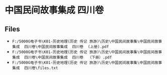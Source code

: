 # 中国民间故事集成  四川卷

## Files

- `F:/5000G电子书\K01-历史地理(历史 传记 旅游)\历史\中国民间故事集\中国民间故事集成  四川卷\中国民间故事集成  四川卷  (上册).pdf`
- `F:/5000G电子书\K01-历史地理(历史 传记 旅游)\历史\中国民间故事集\中国民间故事集成  四川卷\中国民间故事集成  四川卷  （下册）.pdf`
- `F:/5000G电子书\K01-历史地理(历史 传记 旅游)\历史\中国民间故事集\中国民间故事集成  四川卷\files.txt`

